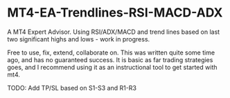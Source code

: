 # MT4-EA-Trendlines-RSI-MACD-ADX

A MT4 Expert Advisor. 
Using RSI/ADX/MACD and trend lines based on last two significant highs and lows - work in progress. 

Free to use, fix, extend, collaborate on. This was written quite some time ago, and has no guaranteed success.
It is basic as far trading strategies goes, and I recommend using it as an instructional tool to get started with mt4.

TODO: Add TP/SL based on S1-S3 and R1-R3

